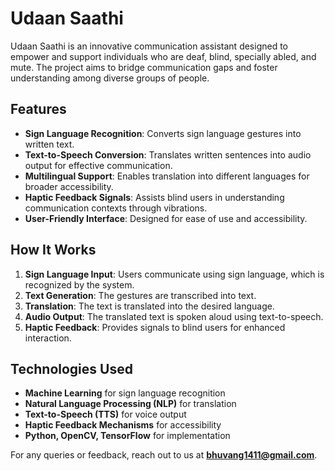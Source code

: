 # Udaan Saathi

Udaan Saathi is an innovative communication assistant designed to empower and support individuals who are deaf, blind, specially abled, and mute. The project aims to bridge communication gaps and foster understanding among diverse groups of people.

## Features

- **Sign Language Recognition**: Converts sign language gestures into written text.
- **Text-to-Speech Conversion**: Translates written sentences into audio output for effective communication.
- **Multilingual Support**: Enables translation into different languages for broader accessibility.
- **Haptic Feedback Signals**: Assists blind users in understanding communication contexts through vibrations.
- **User-Friendly Interface**: Designed for ease of use and accessibility.

## How It Works

1. **Sign Language Input**: Users communicate using sign language, which is recognized by the system.
2. **Text Generation**: The gestures are transcribed into text.
3. **Translation**: The text is translated into the desired language.
4. **Audio Output**: The translated text is spoken aloud using text-to-speech.
5. **Haptic Feedback**: Provides signals to blind users for enhanced interaction.

## Technologies Used

- **Machine Learning** for sign language recognition
- **Natural Language Processing (NLP)** for translation
- **Text-to-Speech (TTS)** for voice output
- **Haptic Feedback Mechanisms** for accessibility
- **Python, OpenCV, TensorFlow** for implementation

For any queries or feedback, reach out to us at **bhuvang1411@gmail.com**.
